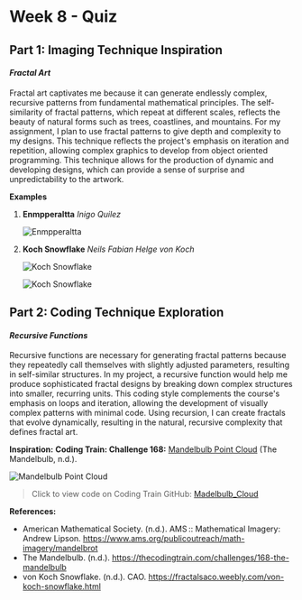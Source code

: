 # Week 8 - Quiz

## Part 1: Imaging Technique Inspiration 
#### *Fractal Art*

Fractal art captivates me because it can generate endlessly complex, recursive patterns from fundamental mathematical principles. The self-similarity of fractal patterns, which repeat at different scales, reflects the beauty of natural forms such as trees, coastlines, and mountains. For my assignment, I plan to use fractal patterns to give depth and complexity to my designs. This technique reflects the project's emphasis on iteration and repetition, allowing complex graphics to develop from object oriented programming. This technique allows for the production of dynamic and developing designs, which can provide a sense of surprise and unpredictability to the artwork.

**Examples**
1. __Enmpperaltta__
    _Inigo Quilez_

     ![Enmpperaltta](https://www.ams.org/images/inigo-quilez-enmpperaltta.jpg)

2. __Koch Snowflake__
    _Neils Fabian Helge von Koch_

    ![Koch Snowflake](https://www.ams.org/images/inigo-quilez-enmpperaltta.jpg)

     ![Koch Snowflake](https://fractalsaco.weebly.com/uploads/6/3/5/5/63554315/fractal-12a_2_orig.jpg)


## Part 2: Coding Technique Exploration
#### *Recursive Functions*
Recursive functions are necessary for generating fractal patterns because they repeatedly call themselves with slightly adjusted parameters, resulting in self-similar structures. In my project, a recursive function would help me produce sophisticated fractal designs by breaking down complex structures into smaller, recurring units. This coding style complements the course's emphasis on loops and iteration, allowing the development of visually complex patterns with minimal code. Using recursion, I can create fractals that evolve dynamically, resulting in the natural, recursive complexity that defines fractal art.

**Inspiration:**
__Coding Train: Challenge 168:__ [Mandelbulb Point Cloud](https://thecodingtrain.com/challenges/168-the-mandelbulb) (The Mandelbulb, n.d.).

 
![Mandelbulb Point Cloud](readmeImages/Mandelbulb_pointcloud.jpg)

> Click to view code on Coding Train GitHub: [Madelbulb_Cloud](https://github.com/CodingTrain/Coding-Challenges/blob/main/168_Mandelbulb/Processing/MandelBulb_Cloud/MandelBulb_Cloud.pde.) 


**References:**
- American Mathematical Society. (n.d.). AMS :: Mathematical Imagery: Andrew Lipson. https://www.ams.org/publicoutreach/math-imagery/mandelbrot
- The Mandelbulb. (n.d.). https://thecodingtrain.com/challenges/168-the-mandelbulb
- von Koch Snowflake. (n.d.). CAO. https://fractalsaco.weebly.com/von-koch-snowflake.html